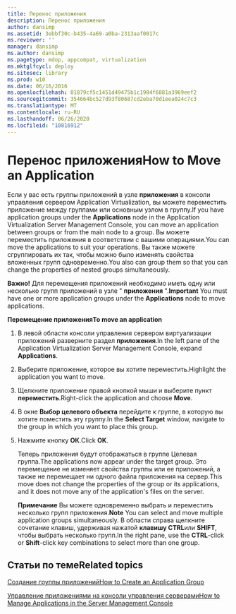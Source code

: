 ```yaml
---
title: Перенос приложения
description: Перенос приложения
author: dansimp
ms.assetid: 3ebbf30c-b435-4a69-a0ba-2313aaf0017c
ms.reviewer: ''
manager: dansimp
ms.author: dansimp
ms.pagetype: mdop, appcompat, virtualization
ms.mktglfcycl: deploy
ms.sitesec: library
ms.prod: w10
ms.date: 06/16/2016
ms.openlocfilehash: 01879cf5c1451d49475b1c1984f6881a3969eef2
ms.sourcegitcommit: 354664bc527d93f80687cd2eba70d1eea024c7c3
ms.translationtype: MT
ms.contentlocale: ru-RU
ms.lasthandoff: 06/26/2020
ms.locfileid: "10816912"
---
```

# <span data-ttu-id="a823a-103">Перенос приложения</span><span class="sxs-lookup"><span data-stu-id="a823a-103">How to Move an Application</span></span>


<span data-ttu-id="a823a-104">Если у вас есть группы приложений в узле **приложения** в консоли управления сервером Application Virtualization, вы можете переместить приложение между группами или основным узлом в группу.</span><span class="sxs-lookup"><span data-stu-id="a823a-104">If you have application groups under the **Applications** node in the Application Virtualization Server Management Console, you can move an application between groups or from the main node to a group.</span></span> <span data-ttu-id="a823a-105">Вы можете переместить приложения в соответствии с вашими операциями.</span><span class="sxs-lookup"><span data-stu-id="a823a-105">You can move the applications to suit your operations.</span></span> <span data-ttu-id="a823a-106">Вы также можете сгруппировать их так, чтобы можно было изменять свойства вложенных групп одновременно.</span><span class="sxs-lookup"><span data-stu-id="a823a-106">You also can group them so that you can change the properties of nested groups simultaneously.</span></span>

<span data-ttu-id="a823a-107">**Важно!**  Для перемещения приложений необходимо иметь одну или несколько групп приложений в узле " **приложения** ".</span><span class="sxs-lookup"><span data-stu-id="a823a-107">**Important** You must have one or more application groups under the **Applications** node to move applications.</span></span>

 

**<span data-ttu-id="a823a-108">Перемещение приложения</span><span class="sxs-lookup"><span data-stu-id="a823a-108">To move an application</span></span>**

1.  <span data-ttu-id="a823a-109">В левой области консоли управления сервером виртуализации приложений разверните раздел **приложения**.</span><span class="sxs-lookup"><span data-stu-id="a823a-109">In the left pane of the Application Virtualization Server Management Console, expand **Applications**.</span></span>

2.  <span data-ttu-id="a823a-110">Выберите приложение, которое вы хотите переместить.</span><span class="sxs-lookup"><span data-stu-id="a823a-110">Highlight the application you want to move.</span></span>

3.  <span data-ttu-id="a823a-111">Щелкните приложение правой кнопкой мыши и выберите пункт **переместить**.</span><span class="sxs-lookup"><span data-stu-id="a823a-111">Right-click the application and choose **Move**.</span></span>

4.  <span data-ttu-id="a823a-112">В окне **Выбор целевого объекта** перейдите к группе, в которую вы хотите поместить эту группу.</span><span class="sxs-lookup"><span data-stu-id="a823a-112">In the **Select Target** window, navigate to the group in which you want to place this group.</span></span>

5.  <span data-ttu-id="a823a-113">Нажмите кнопку **ОК**.</span><span class="sxs-lookup"><span data-stu-id="a823a-113">Click **OK**.</span></span>

    <span data-ttu-id="a823a-114">Теперь приложения будут отображаться в группе Целевая группа.</span><span class="sxs-lookup"><span data-stu-id="a823a-114">The applications now appear under the target group.</span></span> <span data-ttu-id="a823a-115">Это перемещение не изменяет свойства группы или ее приложений, а также не перемещает ни одного файла приложения на сервер.</span><span class="sxs-lookup"><span data-stu-id="a823a-115">This move does not change the properties of the group or its applications, and it does not move any of the application's files on the server.</span></span>

    <span data-ttu-id="a823a-116">**Примечание**  Вы можете одновременно выбрать и переместить несколько групп приложения.</span><span class="sxs-lookup"><span data-stu-id="a823a-116">**Note** You can select and move multiple application groups simultaneously.</span></span> <span data-ttu-id="a823a-117">В области справа щелкните сочетание клавиш, удерживая нажатой **клавишу CTRL**или **SHIFT**, чтобы выбрать несколько групп.</span><span class="sxs-lookup"><span data-stu-id="a823a-117">In the right pane, use the **CTRL**-click or **Shift**-click key combinations to select more than one group.</span></span>

     

## <span data-ttu-id="a823a-118">Статьи по теме</span><span class="sxs-lookup"><span data-stu-id="a823a-118">Related topics</span></span>


[<span data-ttu-id="a823a-119">Создание группы приложений</span><span class="sxs-lookup"><span data-stu-id="a823a-119">How to Create an Application Group</span></span>](how-to-create-an-application-group.md)

[<span data-ttu-id="a823a-120">Управление приложениями на консоли управления серверами</span><span class="sxs-lookup"><span data-stu-id="a823a-120">How to Manage Applications in the Server Management Console</span></span>](how-to-manage-applications-in-the-server-management-console.md)

 

 





